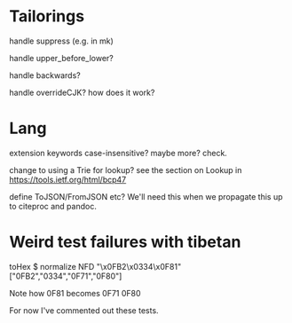# Tailorings

handle suppress (e.g. in mk)

handle upper_before_lower?

handle backwards?

handle overrideCJK?  how does it work?

# Lang

extension keywords case-insensitive?
maybe more? check.

change to using a Trie for lookup?  see
the section on Lookup in https://tools.ietf.org/html/bcp47

define ToJSON/FromJSON etc?
We'll need this when we propagate this up to citeproc and
pandoc.

# Weird test failures with tibetan

 toHex $ normalize NFD "\x0FB2\x0334\x0F81"
["0FB2","0334","0F71","0F80"]

Note how 0F81 becomes 0F71 0F80

For now I've commented out these tests.

